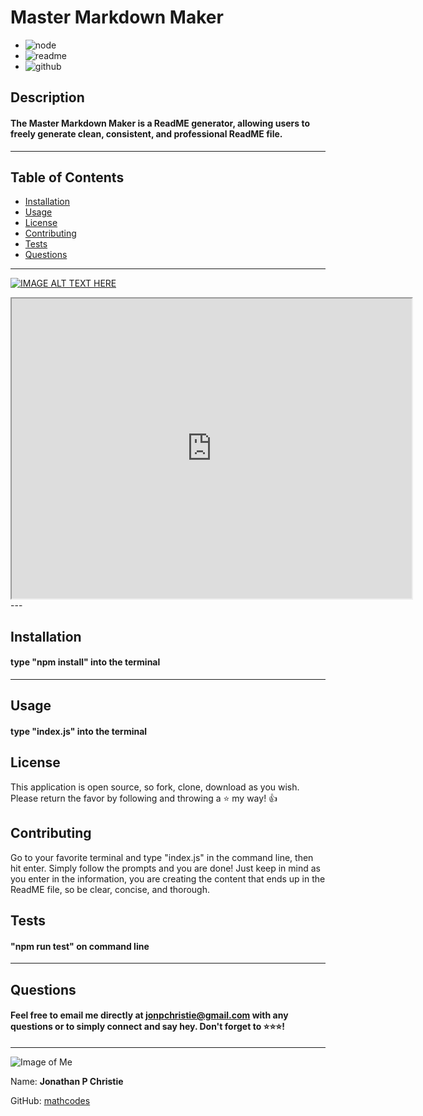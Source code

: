 
# Master Markdown Maker


* ![node](https://img.shields.io/badge/node-enabled-blue/)
* ![readme](https://img.shields.io/badge/README-generator-blue/)
* ![github](https://img.shields.io/badge/GitHub-enabled-black/)

## Description
#### The Master Markdown Maker is a ReadME generator, allowing users to freely generate clean, consistent, and professional ReadME file. 
---
## Table of Contents

* [Installation](#installation)
* [Usage](#usage)
* [License](#license)
* [Contributing](#contributing)
* [Tests](#tests)
* [Questions](#questions)
---
[![IMAGE ALT TEXT HERE](http://img.youtube.com/vi/rwZV2VeZtMw/0.jpg)](https://www.youtube.com/watch?v=rwZV2VeZtMw)
<iframe src="https://www.youtube.com/watch?v=rwZV2VeZtMw" width="640" height="480" allow="autoplay"></iframe>
---

## Installation
#### type "npm install" into the terminal
---
## Usage
#### type "index.js" into the terminal
## License
This application is open source, so fork, clone, download as you wish. Please return the favor by following and throwing a :star: my way! :+1:
## Contributing
Go to your favorite terminal and type "index.js" in the command line, then hit enter. Simply follow the prompts and you are done! Just keep in mind as you enter in the information, you are creating the content that ends up in the ReadME file, so be clear, concise, and thorough. 
## Tests
#### "npm run test" on command line
---
## Questions
#### Feel free to email me directly at jonpchristie@gmail.com with any questions or to simply connect and say hey. Don't forget to :star::star::star:!
---

![Image of Me](https://avatars0.githubusercontent.com/u/17928947?v=4)

Name: __Jonathan P Christie__

GitHub: [mathcodes](https://github.com/mathcodes)  
